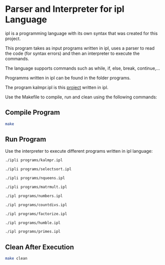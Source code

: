 # Parser and Interpreter for ipl Language

ipl is a programming language with its own syntax that was created for this project.

This program takes as input programs written in ipl, uses a parser to read the code (for syntax errors) and then an interpreter to execute the commands.

The language supports commands such as while, if, else, break, continue,...

Programms written in ipl can be found in the folder programs.

The program kalmpr.ipl is this [project](https://github.com/JennyKozi/C_Projects/tree/main/K-Almost_Primes) written in ipl.

Use the Makefile to compile, run and clean using the following commands:

## Compile Program
```bash
make
```

## Run Program
Use the interpreter to execute different programs written in ipl language:

```bash
./ipli programs/kalmpr.ipl
```
```bash
./ipli programs/selectsort.ipl
```
```bash
./ipli programs/nqueens.ipl
```
```bash
./ipli programs/matrmult.ipl
```
```bash
./ipl programs/numbers.ipl
```
```bash
./ipl programs/countdivs.ipl
```
```bash
./ipl programs/factorize.ipl
```
```bash
./ipl programs/humble.ipl
```
```bash
./ipl programs/primes.ipl
```

## Clean After Execution
```bash
make clean
```